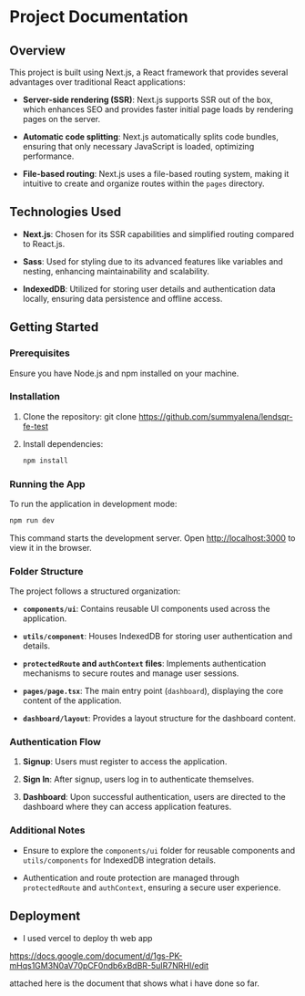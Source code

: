# Project Documentation

## Overview

This project is built using Next.js, a React framework that provides several advantages over traditional React applications:

- **Server-side rendering (SSR)**: Next.js supports SSR out of the box, which enhances SEO and provides faster initial page loads by rendering pages on the server.
  
- **Automatic code splitting**: Next.js automatically splits code bundles, ensuring that only necessary JavaScript is loaded, optimizing performance.

- **File-based routing**: Next.js uses a file-based routing system, making it intuitive to create and organize routes within the `pages` directory.

## Technologies Used

- **Next.js**: Chosen for its SSR capabilities and simplified routing compared to React.js.
  
- **Sass**: Used for styling due to its advanced features like variables and nesting, enhancing maintainability and scalability.

- **IndexedDB**: Utilized for storing user details and authentication data locally, ensuring data persistence and offline access.

## Getting Started

### Prerequisites

Ensure you have Node.js and npm installed on your machine.

### Installation

1. Clone the repository:
git clone https://github.com/summyalena/lendsqr-fe-test

3. Install dependencies:

   ```bash
   npm install
   ```

### Running the App

To run the application in development mode:

```bash
npm run dev
```

This command starts the development server. Open [http://localhost:3000](http://localhost:3000) to view it in the browser.

### Folder Structure

The project follows a structured organization:

- **`components/ui`**: Contains reusable UI components used across the application.

- **`utils/component`**: Houses IndexedDB for storing user authentication and details.

- **`protectedRoute` and `authContext` files**: Implements authentication mechanisms to secure routes and manage user sessions.

- **`pages/page.tsx`**: The main entry point (`dashboard`), displaying the core content of the application.

- **`dashboard/layout`**: Provides a layout structure for the dashboard content.

### Authentication Flow

1. **Signup**: Users must register to access the application.

2. **Sign In**: After signup, users log in to authenticate themselves.

3. **Dashboard**: Upon successful authentication, users are directed to the dashboard where they can access application features.

### Additional Notes

- Ensure to explore the `components/ui` folder for reusable components and `utils/components` for IndexedDB integration details.

- Authentication and route protection are managed through `protectedRoute` and `authContext`, ensuring a secure user experience.

## Deployment
- I used vercel to deploy th web app

https://docs.google.com/document/d/1gs-PK-mHqs1GM3N0aV70pCF0ndb6xBdBR-5uIR7NRHI/edit

attached here is the document that shows what i have done so far.
